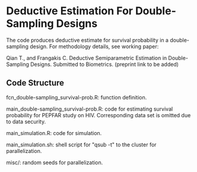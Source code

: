 # Deductive Estimation For Double-Sampling Designs

The code produces deductive estimate for survival probability in a double-sampling design. For methodology details, see working paper:

Qian T., and Frangakis C. Deductive Semiparametric Estimation in Double-Sampling Designs. Submitted to Biometrics. (preprint link to be added)




## Code Structure

fcn_double-sampling_survival-prob.R: function definition.

main_double-sampling_survival-prob.R: code for estimating survival probability for PEPFAR study on HIV. Corresponding data set is omitted due to data security.

main_simulation.R: code for simulation.

main_simulation.sh: shell script for "qsub -t" to the cluster for parallelization.

misc/: random seeds for parallelization.